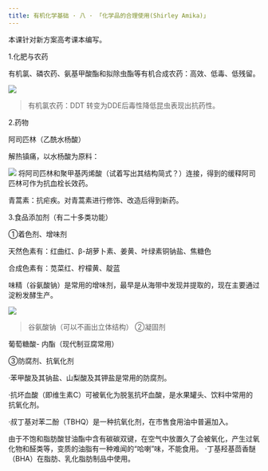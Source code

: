```yaml
---
title: 有机化学基础 · 八 · 「化学品的合理使用(Shirley Amika)」
---
```

本课针对新方案高考课本编写。

1.化肥与农药

有机氯、磷农药、氨基甲酸酯和拟除虫酯等有机合成农药：高效、低毒、低残留。

![](https://pic2.zhimg.com/80/v2-acb4542e44b7d7cad2176386a0746539_720w.webp)
> 有机氯农药：DDT 转变为DDE后毒性降低昆虫表现出抗药性。

2.药物

阿司匹林（乙酰水杨酸）

解热镇痛，以水杨酸为原料：

![](https://pic3.zhimg.com/80/v2-9559d62113e565286b9137e5064f366a_720w.webp)
将阿司匹林和聚甲基丙烯酸（试着写出其结构简式？）连接，得到的缓释阿司匹林可作为抗血栓长效药。

青蒿素：抗疟疾。对青蒿素进行修饰、改造后得到新药。

3.食品添加剂（有二十多类功能）

①着色剂、增味剂

天然色素有：红曲红、β-胡萝卜素、姜黄、叶绿素铜钠盐、焦糖色

合成色素有：苋菜红、柠檬黄、靛蓝

味精（谷氨酸钠）是常用的增味剂，最早是从海带中发现并提取的，现在主要通过淀粉发酵生产。

![](https://pic3.zhimg.com/80/v2-c029e03e626992e6aee03e9b2a6e8b2e_720w.webp)
> 谷氨酸钠（可以不画出立体结构）
②凝固剂

葡萄糖酸- 
 内酯（现代制豆腐常用）

③防腐剂、抗氧化剂

·苯甲酸及其钠盐、山梨酸及其钾盐是常用的防腐剂。

·抗坏血酸（即维生素C）可被氧化为脱氢抗坏血酸，是水果罐头、饮料中常用的抗氧化剂。

·叔丁基对苯二酚（TBHQ）是一种抗氧化剂，在市售食用油中普遍加入。

由于不饱和脂肪酸甘油酯中含有碳碳双键，在空气中放置久了会被氧化，产生过氧化物和醛类等，变质的油脂有一种难闻的“哈喇”味，不能食用。
·丁基羟基茴香醚（BHA）在脂肪、乳化脂肪制品中使用。
